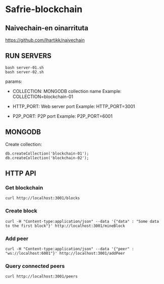 # Safrie-blockchain #

## Naivechain-en oinarrituta ##

https://github.com/lhartikk/naivechain

## RUN SERVERS ##

```
bash server-01.sh
bash server-02.sh
```

params:
- COLLECTION: MONGODB collection name 
Example: COLLECTION=blockchain-01

- HTTP_PORT: Web server port
Example: HTTP_PORT=3001

- P2P_PORT: P2P port
Example: P2P_PORT=6001

## MONGODB ##

Create collection:

```
db.createCollection('blockchain-01');
db.createCollection('blockchain-02');
```

## HTTP API ##

### Get blockchain ###
```
curl http://localhost:3001/blocks
```
### Create block ###
```
curl -H "Content-type:application/json" --data '{"data" : "Some data to the first block"}' http://localhost:3001/mineBlock
``` 
### Add peer ###
```
curl -H "Content-type:application/json" --data '{"peer" : "ws://localhost:6001"}' http://localhost:3001/addPeer
```
### Query connected peers ###
```
curl http://localhost:3001/peers
```

